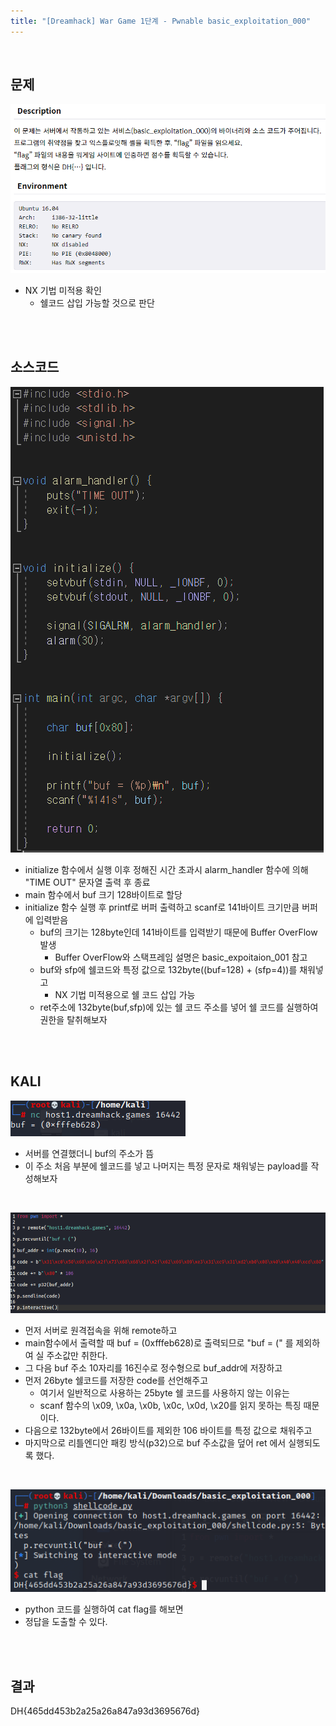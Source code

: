 ```yaml
---
title: "[Dreamhack] War Game 1단계 - Pwnable basic_exploitation_000"
---
```


<br>

## 문제

![image-20211222014137201](https://raw.githubusercontent.com/EONION-TH3DB/image_repo/main/img/image-20211222014137201.png)

- NX 기법 미적용 확인
  - 쉘코드 삽입 가능할 것으로 판단

<br>

<br>

## 소스코드

![image-20211222014236428](https://raw.githubusercontent.com/EONION-TH3DB/image_repo/main/img/image-20211222014236428.png)

- initialize 함수에서 실행 이후 정해진 시간 초과시 alarm_handler 함수에 의해  "TIME OUT" 문자열 출력 후 종료
- main 함수에서 buf 크기 128바이트로 할당
- initialize 함수 실행 후 printf로 버퍼 출력하고 scanf로 141바이트 크기만큼 버퍼에 입력받음
  - buf의 크기는 128byte인데 141바이트를 입력받기 때문에 Buffer OverFlow 발생
    - Buffer OverFlow와 스택프레임 설명은 basic_expoitaion_001 참고
  - buf와 sfp에 쉘코드와 특정 값으로 132byte((buf=128) + (sfp=4))를 채워넣고
    - NX 기법 미적용으로 쉘 코드 삽입 가능
  - ret주소에 132byte(buf,sfp)에 있는 쉘 코드 주소를 넣어 쉘 코드를 실행하여 권한을 탈취해보자 

<br>

<br>

## KALI

![image-20211222015336405](https://raw.githubusercontent.com/EONION-TH3DB/image_repo/main/img/image-20211222015336405.png)

- 서버를 연결했더니 buf의 주소가 뜸
- 이 주소 처음 부분에 쉘코드를 넣고 나머지는 특정 문자로 채워넣는 payload를 작성해보자

<br>

![image-20211222015559490](https://raw.githubusercontent.com/EONION-TH3DB/image_repo/main/img/image-20211222015559490.png)

- 먼저 서버로 원격접속을 위해 remote하고
- main함수에서 출력할 때 buf = (0xfffeb628)로 출력되므로 "buf = (" 를 제외하여 실 주소값만 취한다.
- 그 다음 buf 주소 10자리를 16진수로 정수형으로 buf_addr에 저장하고
- 먼저 26byte 쉘코드를 저장한 code를 선언해주고
  - 여기서 일반적으로 사용하는 25byte 쉘 코드를 사용하지 않는 이유는
  - scanf 함수의 \x09, \x0a, \x0b, \x0c, \x0d, \x20를 읽지 못하는 특징 때문이다.
- 다음으로 132byte에서 26바이트를 제외한 106 바이트를 특정 값으로 채워주고
- 마지막으로 리틀엔디안 패킹 방식(p32)으로 buf 주소값을 덮어 ret 에서 실행되도록 했다.

<br>

![image-20211222020158228](https://raw.githubusercontent.com/EONION-TH3DB/image_repo/main/img/image-20211222020158228.png)

- python 코드를  실행하여 cat flag를 해보면
- 정답을 도출할 수 있다.

<br>

<br>

## 결과

DH{465dd453b2a25a26a847a93d3695676d}